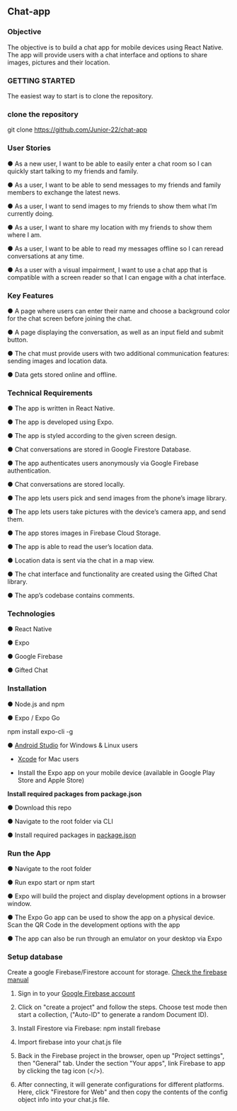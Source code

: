 <h2>Chat-app</h2>

<h3>Objective</h3>

The objective is to build a chat app for mobile devices using React Native. The app will provide users with a chat interface and options to share images, pictures and their location.


<h3>GETTING STARTED</h3>
The easiest way to start is to clone the repository.


<h3>clone the repository</h3>

git clone https://github.com/Junior-22/chat-app


<h3>User Stories</h3>

● As a new user, I want to be able to easily enter a chat room so I can quickly start talking to my
friends and family.

● As a user, I want to be able to send messages to my friends and family members to exchange
the latest news.

● As a user, I want to send images to my friends to show them what I’m currently doing.

● As a user, I want to share my location with my friends to show them where I am.

● As a user, I want to be able to read my messages offline so I can reread conversations at any
time.

● As a user with a visual impairment, I want to use a chat app that is compatible with a screen
reader so that I can engage with a chat interface.


<h3>Key Features</h3>

● A page where users can enter their name and choose a background color for the chat screen
before joining the chat.

● A page displaying the conversation, as well as an input field and submit button.

● The chat must provide users with two additional communication features: sending images
and location data.

● Data gets stored online and offline.


<h3>Technical Requirements</h3>

● The app is written in React Native.

● The app is developed using Expo.

● The app is styled according to the given screen design.

● Chat conversations are stored in Google Firestore Database.

● The app authenticates users anonymously via Google Firebase authentication.

● Chat conversations are stored locally.

● The app lets users pick and send images from the phone’s image library.

● The app lets users take pictures with the device’s camera app, and send them.

● The app stores images in Firebase Cloud Storage.

● The app is able to read the user’s location data.

● Location data is sent via the chat in a map view.

● The chat interface and functionality are created using the Gifted Chat library.

● The app’s codebase contains comments.


<h3>Technologies</h3>

● React Native

● Expo

● Google Firebase

● Gifted Chat


<h3>Installation</h3>

● Node.js and npm

● Expo / Expo Go

  npm install expo-cli -g

● <a href="https://developer.android.com/studio">Android Studio</a> for Windows & Linux users 

- <a href="https://developer.apple.com/xcode/">Xcode</a> for Mac users

- Install the Expo app on your mobile device (available in Google Play Store and Apple Store)


<b>Install required packages from package.json</b>

● Download this repo

● Navigate to the root folder via CLI

● Install required packages in <a href="https://github.com/Junior-22/chat-app/blob/main/package.json">package.json</a>


<h3>Run the App</h3>

● Navigate to the root folder

● Run expo start or npm start

● Expo will build the project and display development options in a browser window.

● The Expo Go app can be used to show the app on a physical device. Scan the QR Code in the development options with the app

● The app can also be run through an emulator on your desktop via Expo

<h3>Setup database</h3>

Create a google Firebase/Firestore account for storage. <a href="https://firebase.google.com/docs/web/setup">Check the firebase manual</a>

1. Sign in to your <a href="https://firebase.google.com/">Google Firebase account</a>

2. Click on "create a project" and follow the steps. Choose test mode then start a collection, ("Auto-ID" to generate a random Document ID).

3. Install Firestore via Firebase: npm install firebase

4. Import firebase into your chat.js file

5. Back in the Firebase project in the browser, open up "Project settings", then "General" tab. Under the section "Your apps", link Firebase to app by clicking the tag icon (</>).

6. After connecting, it will generate configurations for different platforms. Here, click "Firestore for Web" and then copy the contents of the config object info into your chat.js file.

